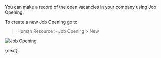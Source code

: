 You can make a record of the open vacancies in your company using Job Opening.

To create a new Job Opening go to 

> Human Resource > Job Opening > New

<img class="screenshot" alt="Job Opening" src="{{url_prefix}}/assets/img/human-resources/job-opening.png">


{next}